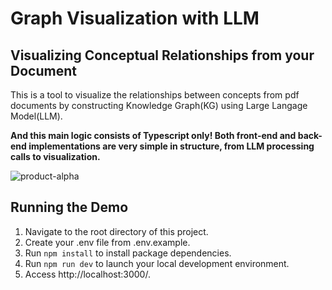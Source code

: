 # Graph Visualization with LLM

## Visualizing Conceptual Relationships from your Document

This is a tool to visualize the relationships between concepts from pdf documents by constructing Knowledge Graph(KG) using Large Langage Model(LLM).

**And this main logic consists of Typescript only! Both front-end and back-end implementations are very simple in structure, from LLM processing calls to visualization.**

![product-alpha](https://github.com/user-attachments/assets/cc3c76e8-5e55-4d2d-a2f7-2d318c710e01)

## Running the Demo

1. Navigate to the root directory of this project.
2. Create your .env file from .env.example.
3. Run `npm install` to install package dependencies.
4. Run `npm run dev` to launch your local development environment.
5. Access http://localhost:3000/.


